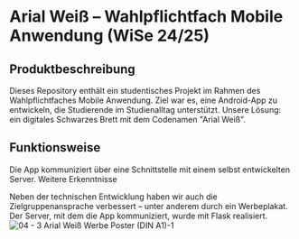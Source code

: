 # Arial Weiß – Wahlpflichtfach Mobile Anwendung (WiSe 24/25)
## Produktbeschreibung

Dieses Repository enthält ein studentisches Projekt im Rahmen des Wahlpflichtfaches Mobile Anwendung.
Ziel war es, eine Android-App zu entwickeln, die Studierende im Studienalltag unterstützt.
Unsere Lösung: ein digitales Schwarzes Brett mit dem Codenamen "Arial Weiß".
## Funktionsweise

Die App kommuniziert über eine Schnittstelle mit einem selbst entwickelten Server.
Weitere Erkenntnisse

Neben der technischen Entwicklung haben wir auch die Zielgruppenansprache verbessert – unter anderem durch ein Werbeplakat.
Der Server, mit dem die App kommuniziert, wurde mit Flask realisiert.
![04 - 3  Arial Weiß Werbe Poster (DIN A1)-1](https://github.com/user-attachments/assets/c59a22ef-6618-4668-b76b-43197979b574)
